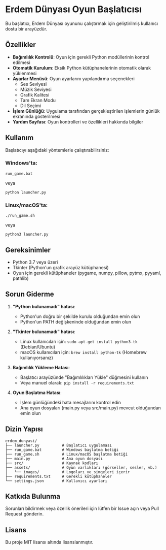 # Erdem Dünyası Oyun Başlatıcısı

Bu başlatıcı, Erdem Dünyası oyununu çalıştırmak için geliştirilmiş kullanıcı dostu bir arayüzdür.

## Özellikler

- **Bağımlılık Kontrolü**: Oyun için gerekli Python modüllerinin kontrol edilmesi
- **Otomatik Kurulum**: Eksik Python kütüphanelerinin otomatik olarak yüklenmesi
- **Ayarlar Menüsü**: Oyun ayarlarını yapılandırma seçenekleri
  - Ses Seviyesi
  - Müzik Seviyesi
  - Grafik Kalitesi
  - Tam Ekran Modu
  - Dil Seçimi
- **İşlem Günlüğü**: Uygulama tarafından gerçekleştirilen işlemlerin günlük ekranında gösterilmesi
- **Yardım Sayfası**: Oyun kontrolleri ve özellikleri hakkında bilgiler

## Kullanım

Başlatıcıyı aşağıdaki yöntemlerle çalıştırabilirsiniz:

### Windows'ta:
```
run_game.bat
```
veya
```
python launcher.py
```

### Linux/macOS'ta:
```
./run_game.sh
```
veya
```
python3 launcher.py
```

## Gereksinimler

- Python 3.7 veya üzeri
- Tkinter (Python'un grafik arayüz kütüphanesi)
- Oyun için gerekli kütüphaneler (pygame, numpy, pillow, pytmx, pyyaml, pathlib)

## Sorun Giderme

1. **"Python bulunamadı" hatası**:
   - Python'un doğru bir şekilde kurulu olduğundan emin olun
   - Python'un PATH değişkeninde olduğundan emin olun

2. **"Tkinter bulunamadı" hatası**:
   - Linux kullanıcıları için: `sudo apt-get install python3-tk` (Debian/Ubuntu)
   - macOS kullanıcıları için: `brew install python-tk` (Homebrew kullanıyorsanız)

3. **Bağımlılık Yükleme Hatası**:
   - Başlatıcı arayüzünde "Bağımlılıkları Yükle" düğmesini kullanın
   - Veya manuel olarak: `pip install -r requirements.txt`

4. **Oyun Başlatma Hatası**:
   - İşlem günlüğündeki hata mesajlarını kontrol edin
   - Ana oyun dosyaları (main.py veya src/main.py) mevcut olduğundan emin olun

## Dizin Yapısı

```
erdem_dunyasi/
├── launcher.py          # Başlatıcı uygulaması
├── run_game.bat         # Windows başlatma betiği
├── run_game.sh          # Linux/macOS başlatma betiği
├── main.py              # Ana oyun dosyası
├── src/                 # Kaynak kodları
├── assets/              # Oyun varlıkları (görseller, sesler, vb.)
│   └── images/          # Logoları ve simgeleri içerir
├── requirements.txt     # Gerekli kütüphaneler
└── settings.json        # Kullanıcı ayarları
```

## Katkıda Bulunma

Sorunları bildirmek veya özellik önerileri için lütfen bir Issue açın veya Pull Request gönderin.

## Lisans

Bu proje MIT lisansı altında lisanslanmıştır. 